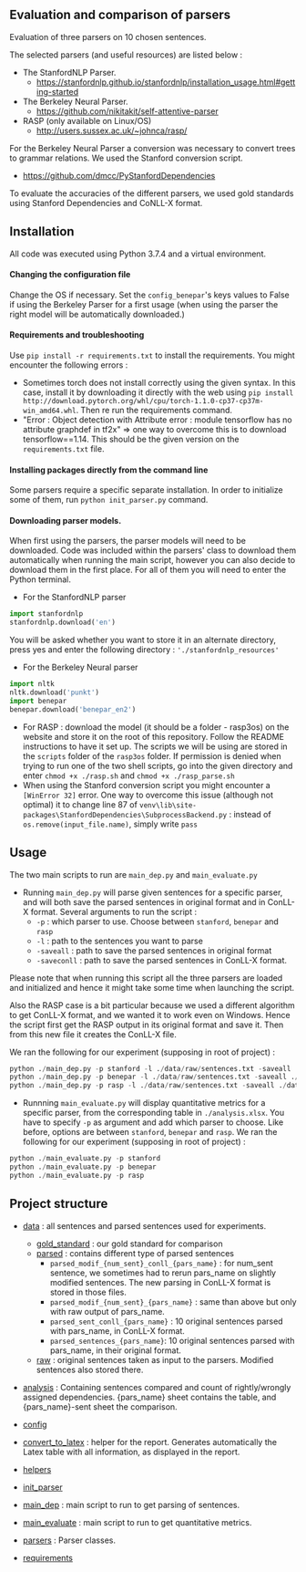 Evaluation and comparison of parsers
-----------------------

Evaluation of three parsers on 10 chosen sentences.

The selected parsers (and useful resources) are listed below :
- The StanfordNLP Parser. 
    * https://stanfordnlp.github.io/stanfordnlp/installation_usage.html#getting-started
- The Berkeley Neural Parser.
    * https://github.com/nikitakit/self-attentive-parser
- RASP (only available on Linux/OS)
    * http://users.sussex.ac.uk/~johnca/rasp/

For the Berkeley Neural Parser a conversion was necessary to convert trees to grammar relations. We used the Stanford conversion script.
- https://github.com/dmcc/PyStanfordDependencies

To evaluate the accuracies of the different parsers, we used gold standards using Stanford Dependencies and CoNLL-X format.

Installation
----------------------
All code was executed using Python 3.7.4 and a virtual environment.

#### Changing the configuration file
Change the OS if necessary.
Set the `config_benepar`'s keys values to False if using the Berkeley Parser for a first usage (when using the parser the right model will be automatically downloaded.) 

#### Requirements and troubleshooting 
Use `pip install -r requirements.txt` to install the requirements. You might encounter the following errors :
- Sometimes torch does not install correctly using the given syntax. In this case, install it by downloading it directly with the web using `pip install http://download.pytorch.org/whl/cpu/torch-1.1.0-cp37-cp37m-win_amd64.whl`. Then re run the requirements command.
- "Error : Object detection with Attribute error : module tensorflow has no
  attribute graphdef in tf2x" => one way to overcome this is to download tensorflow==1.14. This should be the given version on the `requirements.txt` file.

#### Installing packages directly from the command line
Some parsers require a specific separate installation. In order to initialize some of them, run `python init_parser.py` command.

#### Downloading parser models.
When first using the parsers, the parser models will need to be downloaded. Code was included within the parsers' class to download them automatically when running the main script, however you can also decide to download them in the first place. For all of them you will need to enter the Python terminal.
- For the StanfordNLP parser 
```python
import stanfordnlp
stanfordnlp.download('en')
```
You will be asked whether you want to store it in an alternate directory, press yes and enter the following directory : `'./stanfordnlp_resources'`
- For the Berkeley Neural parser 
```python
import nltk
nltk.download('punkt')
import benepar
benepar.download('benepar_en2')
```
- For RASP : download the model (it should be a folder - rasp3os) on the website and store it on the root of this repository. Follow the README instructions to have it set up. The scripts we will be using are stored in the `scripts` folder of the `rasp3os` folder. If permission is denied when trying to run one of the two shell scripts, go into the given directory and enter `chmod +x ./rasp.sh` and `chmod +x ./rasp_parse.sh`
- When using the Stanford conversion script you might encounter a `[WinError 32]` error. One way to overcome this issue (although not optimal) it to change line 87 of `venv\lib\site-packages\StanfordDependencies\SubprocessBackend.py` : instead of `os.remove(input_file.name)`, simply write `pass`

Usage
----------------------

The two main scripts to run are `main_dep.py` and `main_evaluate.py`

* Running `main_dep.py` will parse given sentences for a specific parser, and will both save the parsed sentences in original format and in ConLL-X format. Several arguments to run the script : 
    * `-p` : which parser to use. Choose between `stanford`, `benepar` and `rasp`
    * `-l` : path to the sentences you want to parse
    * `-saveall` : path to save the parsed sentences in original format
    * `-saveconll` : path to save the parsed sentences in ConLL-X format.

Please note that when running this script all the three parsers are loaded and initialized and hence it might take some time when launching the script.

Also the RASP case is a bit particular because we used a different algorithm to get ConLL-X format, and we wanted it to work even on Windows. Hence the script first get the RASP output in its original format and save it. Then from this new file it creates the ConLL-X file.

We ran the following for our experiment (supposing in root of project) :
```python
python ./main_dep.py -p stanford -l ./data/raw/sentences.txt -saveall ./data/parsed/parsed_sentences_stanfordnlp.txt -saveconll ./data/parsed/parsed_sent_conll_stanfordnlp.txt
python ./main_dep.py -p benepar -l ./data/raw/sentences.txt -saveall ./data/parsed/parsed_sentences_benepar.txt -saveconll ./data/parsed/parsed_sent_conll_benepar.txt
python ./main_dep.py -p rasp -l ./data/raw/sentences.txt -saveall ./data/parsed/parsed_sentences_rasp.txt -saveconll ./data/parsed/parsed_sent_conll_rasp.txt
```


* Runnning `main_evaluate.py` will display quantitative metrics for a specific parser, from the corresponding table in `./analysis.xlsx`. You have to specify `-p` as argument and add which parser to choose. Like before, options are between `stanford`, `benepar` and `rasp`.
We ran the following for our experiment (supposing in root of project) :
```python
python ./main_evaluate.py -p stanford 
python ./main_evaluate.py -p benepar 
python ./main_evaluate.py -p rasp 
```


Project structure
----------------------
* [data](./data) : all sentences and parsed sentences used for experiments. 
    * [gold_standard](./data/gold_standard.txt) : our gold standard for comparison
    * [parsed](./data/parsed) : contains different type of parsed sentences
        * `parsed_modif_{num_sent}_conll_{pars_name}` : for num_sent sentence, we sometimes had to rerun pars_name on slightly modified sentences. The new parsing in ConLL-X format is stored in those files.
        * `parsed_modif_{num_sent}_{pars_name}` : same than above but only with raw output of pars_name.
        * `parsed_sent_conll_{pars_name}` : 10 original sentences parsed with pars_name, in ConLL-X format.
        * `parsed_sentences_{pars_name}`: 10 original sentences parsed with pars_name, in their original format.
    * [raw](./data/raw) : original sentences taken as input to the parsers. Modified sentences also stored there.

* [analysis](./analysis.xlsx) : Containing sentences compared and count of rightly/wrongly assigned dependencies. {pars_name} sheet contains the table, and {pars_name}-sent sheet the comparison.
* [config](./config.yaml) 
* [convert_to_latex](./convert_to_latex.py) : helper for the report. Generates automatically the Latex table with all information, as displayed in the report.
* [helpers](./helpers.py)
* [init_parser](./init_parser.py) 
* [main_dep](./main_dep) : main script to run to get parsing of sentences.
* [main_evaluate](./main_evaluate.py) : main script to run to get quantitative metrics.
* [parsers](./parser.py) : Parser classes.
* [requirements](./requirements.txt)